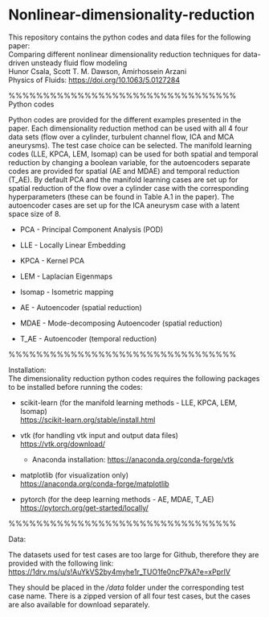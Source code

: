 # Nonlinear-dimensionality-reduction

This repository contains the python codes and data files for the following paper:\
Comparing different nonlinear dimensionality reduction techniques for data-driven unsteady fluid flow modeling\
Hunor Csala, Scott T. M. Dawson, Amirhossein Arzani\
Physics of Fluids: https://doi.org/10.1063/5.0127284


%%%%%%%%%%%%%%%%%%%%%%%%%%%%%%%%%\
Python codes

Python codes are provided for the different examples presented in the paper. Each dimensionality reduction method can be used with all 4 four data sets (flow over a cylinder, turbulent channel flow, ICA and MCA aneurysms). The test case choice can be selected. The manifold learning codes (LLE, KPCA, LEM, Isomap) can be used for both spatial and temporal reduction by changing a boolean variable, for the autoencoders separate codes are provided for spatial (AE and MDAE) and temporal reduction (T_AE). 
By default PCA and the manifold learning cases are set up for spatial reduction of the flow over a cylinder case with the corresponding hyperparameters (these can be found in Table A.1 in the paper). The autoencoder cases are set up for the ICA aneurysm case with a latent space size of 8.

* PCA - Principal Component Analysis (POD)

* LLE - Locally Linear Embedding

* KPCA - Kernel PCA

* LEM - Laplacian Eigenmaps

* Isomap - Isometric mapping

* AE	- Autoencoder (spatial reduction)

* MDAE - Mode-decomposing Autoencoder (spatial reduction)

* T_AE - Autoencoder (temporal reduction)

%%%%%%%%%%%%%%%%%%%%%%%%%%%%%%%%%

Installation:\
The dimensionality reduction python codes requires the following packages to be installed before running the codes:

* scikit-learn (for the manifold learning methods - LLE, KPCA, LEM, Isomap)\
https://scikit-learn.org/stable/install.html

* vtk (for handling vtk input and output data files)\
https://vtk.org/download/
    * Anaconda installation: https://anaconda.org/conda-forge/vtk

* matplotlib (for visualization only)\
https://anaconda.org/conda-forge/matplotlib

* pytorch (for the deep learning methods - AE, MDAE, T_AE)\
https://pytorch.org/get-started/locally/

%%%%%%%%%%%%%%%%%%%%%%%%%%%%%%%%%

Data:

The datasets used for test cases are too large for Github, therefore they are provided with the following link:\
https://1drv.ms/u/s!AuYkVS2by4myhe1r_TUO1fe0ncP7kA?e=xPprIV

They should be placed in the */data* folder under the corresponding test case name. There is a zipped version of all four test cases, but the cases are also available for download separately.